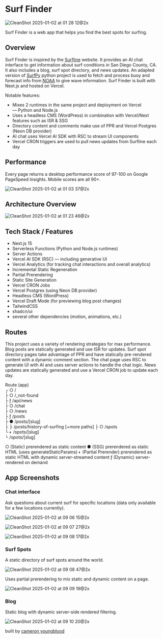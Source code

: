 # Surf Finder

![CleanShot 2025-01-02 at 01 28 12@2x](https://github.com/user-attachments/assets/1f9409ff-d970-4087-8e37-c3b24ba21608)

Surf Finder is a web app that helps you find the best spots for surfing.

## Overview

Surf Finder is inspired by the [Surfline](https://surfline.com) website. It provides an AI chat interface to get information about surf conditions in San Diego County, CA. It also includes a blog, surf spot directory, and news updates. An adapted version of [SurfPy](https://github.com/mpiannucci/surfpy) python project is used to fetch and process buoy and forecast info from [NOAA](https://www.noaa.gov/) to give wave information. Surf Finder is built with Next.js and hosted on Vercel.

Notable features:

- Mixes 2 runtimes in the same project and deployment on Vercel — Python and Node.js
- Uses a headless CMS (WordPress) in combination with Vercel/Next features such as ISR & SSG
- Directory content and comments make use of PPR and Vercel Postgres (Neon DB provider)
- AI chat uses Vercel AI SDK with RSC to stream UI components
- Vercel CRON triggers are used to pull news updates from Surfline each day

## Performance

Every page returns a desktop performance score of 97-100 on Google PageSpeed Insights. Mobile scores are all 90+.

![CleanShot 2025-01-02 at 01 03 37@2x](https://github.com/user-attachments/assets/c37fa0e3-41d2-488f-8853-ea401fdd6157)

## Architecture Overview

![CleanShot 2025-01-02 at 01 23 46@2x](https://github.com/user-attachments/assets/55fd4d24-7178-4249-87c9-0b172c8e5de0)

## Tech Stack / Features

- Next.js 15
- Serverless Functions (Python and Node.js runtimes)
- Server Actions
- Vercel AI SDK (RSC) — including generative UI
- Vercel Analytics (for tracking chat interactions and overall analytics)
- Incremental Static Regeneration
- Partial Prerendering
- Static Site Generation
- Vercel CRON Jobs
- Vercel Postgres (using Neon DB provider)
- Headless CMS (WordPress)
- Vercel Draft Mode (for previewing blog post changes)
- TailwindCSS
- shadcn/ui
- several other dependencies (motion, animations, etc.)

## Routes

This project uses a variety of rendering strategies for max performance. Blog posts are statically generated and use ISR for updates. Surf spot directory pages take advantage of PPR and have statically pre-rendered content with a dynamic comment section. The chat page uses RSC to generate UI with AI and uses server actions to handle the chat logic. News updates are statically generated and use a Vercel CRON job to update each day.

Route (app)  
┌ ○ /  
├ ○ /\_not-found  
├ ƒ /api/news  
├ ○ /chat  
├ ○ /news  
├ ƒ /posts  
├ ● /posts/[slug]  
├ ├ /posts/history-of-surfing [+more paths]
├ ○ /spots  
└ ◐ /spots/[slug]  
 └ /spots/[slug]

○ (Static) prerendered as static content
● (SSG) prerendered as static HTML (uses generateStaticParams)
◐ (Partial Prerender) prerendered as static HTML with dynamic server-streamed content
ƒ (Dynamic) server-rendered on demand

## App Screenshots

### Chat interface

Ask questions about current surf for specific locations (data only available for a few locations currently).

![CleanShot 2025-01-02 at 09 06 15@2x](https://github.com/user-attachments/assets/7b467236-562e-434f-8a71-c0c3ae9d797d)

![CleanShot 2025-01-02 at 09 07 27@2x](https://github.com/user-attachments/assets/40e3b4e6-aca6-485a-92fe-adeef67dfca0)

![CleanShot 2025-01-02 at 09 08 17@2x](https://github.com/user-attachments/assets/0ece6d61-1c94-4b9f-a4b0-afd482a8c065)

### Surf Spots

A static directory of surf spots around the world.

![CleanShot 2025-01-02 at 09 08 47@2x](https://github.com/user-attachments/assets/bef6d4da-df90-4425-822e-c20d0c5b70d5)

Uses partial prerendering to mix static and dynamic content on a page.

![CleanShot 2025-01-02 at 09 09 19@2x](https://github.com/user-attachments/assets/12ae6f49-52e5-4995-9372-ea8a8fe9fcf0)

### Blog

Static blog with dynamic server-side rendered filtering.

![CleanShot 2025-01-02 at 09 10 20@2x](https://github.com/user-attachments/assets/a0b8c175-96dd-4501-a9eb-787c4f14ecf8)

built by [cameron youngblood](https://cameron.so)
